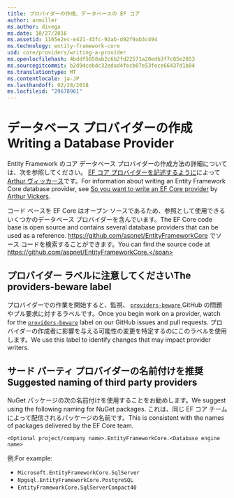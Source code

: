 ```yaml
---
title: プロバイダーの作成、データベースの EF コア
author: anmiller
ms.author: divega
ms.date: 10/27/2016
ms.assetid: 1165e2ec-e421-43fc-92ab-d92f9ab3c494
ms.technology: entity-framework-core
uid: core/providers/writing-a-provider
ms.openlocfilehash: 4bddf5858ab2c6b2fd22571a20edb3f7c85e2853
ms.sourcegitcommit: b2d94cebdc32edad4fecb07e53fece66437d1b04
ms.translationtype: MT
ms.contentlocale: ja-JP
ms.lasthandoff: 02/28/2018
ms.locfileid: "29678961"
---
```

# <a name="writing-a-database-provider"></a><span data-ttu-id="be0de-102">データベース プロバイダーの作成</span><span class="sxs-lookup"><span data-stu-id="be0de-102">Writing a Database Provider</span></span>

<span data-ttu-id="be0de-103">Entity Framework のコア データベース プロバイダーの作成方法の詳細については、次を参照してください。 [EF コア プロバイダーを記述するように](https://blog.oneunicorn.com/2016/11/11/so-you-want-to-write-an-ef-core-provider/)によって[Arthur ヴィッカース](https://github.com/ajcvickers)です。</span><span class="sxs-lookup"><span data-stu-id="be0de-103">For information about writing an Entity Framework Core database provider, see [So you want to write an EF Core provider](https://blog.oneunicorn.com/2016/11/11/so-you-want-to-write-an-ef-core-provider/) by [Arthur Vickers](https://github.com/ajcvickers).</span></span>

<span data-ttu-id="be0de-104">コード ベースを EF Core はオープン ソースであるため、参照として使用できるいくつかのデータベース プロバイダーを含んでいます。</span><span class="sxs-lookup"><span data-stu-id="be0de-104">The EF Core code base is open source and contains several database providers that can be used as a reference.</span></span> <span data-ttu-id="be0de-105">https://github.com/aspnet/EntityFrameworkCore でソース コードを検索することができます。</span><span class="sxs-lookup"><span data-stu-id="be0de-105">You can find the source code at https://github.com/aspnet/EntityFrameworkCore.</span></span>

## <a name="the-providers-beware-label"></a><span data-ttu-id="be0de-106">プロバイダー ラベルに注意してください</span><span class="sxs-lookup"><span data-stu-id="be0de-106">The providers-beware label</span></span>

<span data-ttu-id="be0de-107">プロバイダーでの作業を開始すると、監視、 [ `providers-beware` ](https://github.com/aspnet/EntityFrameworkCore/labels/providers-beware) GitHub の問題やプル要求に対するラベルです。</span><span class="sxs-lookup"><span data-stu-id="be0de-107">Once you begin work on a provider, watch for the [`providers-beware`](https://github.com/aspnet/EntityFrameworkCore/labels/providers-beware) label on our GitHub issues and pull requests.</span></span> <span data-ttu-id="be0de-108">プロバイダーの作成者に影響を与える可能性の変更を特定するのにこのラベルを使用します。</span><span class="sxs-lookup"><span data-stu-id="be0de-108">We use this label to identify changes that may impact provider writers.</span></span>

## <a name="suggested-naming-of-third-party-providers"></a><span data-ttu-id="be0de-109">サード パーティ プロバイダーの名前付けを推奨</span><span class="sxs-lookup"><span data-stu-id="be0de-109">Suggested naming of third party providers</span></span>

<span data-ttu-id="be0de-110">NuGet パッケージの次の名前付けを使用することをお勧めします。</span><span class="sxs-lookup"><span data-stu-id="be0de-110">We suggest using the following naming for NuGet packages.</span></span> <span data-ttu-id="be0de-111">これは、同じ EF コア チームによって配信されるパッケージの名前です。</span><span class="sxs-lookup"><span data-stu-id="be0de-111">This is consistent with the names of packages delivered by the EF Core team.</span></span>

`<Optional project/company name>.EntityFrameworkCore.<Database engine name>`

<span data-ttu-id="be0de-112">例:</span><span class="sxs-lookup"><span data-stu-id="be0de-112">For example:</span></span>
* `Microsoft.EntityFrameworkCore.SqlServer`
* `Npgsql.EntityFrameworkCore.PostgreSQL`
* `EntityFrameworkCore.SqlServerCompact40`
